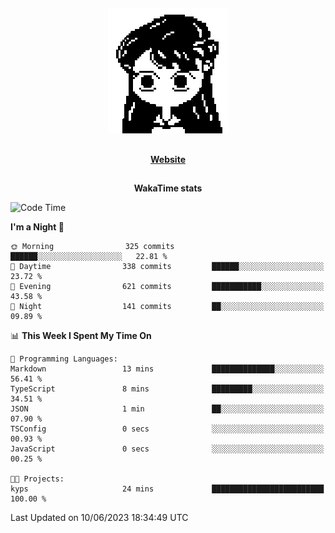##

<p align="center">
  <img src="./person.gif" />
</p>

##

<div align="center">
  <p>
    <strong>
    <a href='https://domm.me'>Website</a>
    </strong>
  </p>
</div>

##

<div align="center">
  <p>
    <strong>
    WakaTime stats
    </strong>
  </p>
</div>

<!--START_SECTION:waka-->
![Code Time](http://img.shields.io/badge/Code%20Time-94%20hrs%2013%20mins-blue)

**I'm a Night 🦉** 

```text
🌞 Morning                325 commits         ██████░░░░░░░░░░░░░░░░░░░   22.81 % 
🌆 Daytime                338 commits         ██████░░░░░░░░░░░░░░░░░░░   23.72 % 
🌃 Evening                621 commits         ███████████░░░░░░░░░░░░░░   43.58 % 
🌙 Night                  141 commits         ██░░░░░░░░░░░░░░░░░░░░░░░   09.89 % 
```


📊 **This Week I Spent My Time On** 

```text
💬 Programming Languages: 
Markdown                 13 mins             ██████████████░░░░░░░░░░░   56.41 % 
TypeScript               8 mins              █████████░░░░░░░░░░░░░░░░   34.51 % 
JSON                     1 min               ██░░░░░░░░░░░░░░░░░░░░░░░   07.90 % 
TSConfig                 0 secs              ░░░░░░░░░░░░░░░░░░░░░░░░░   00.93 % 
JavaScript               0 secs              ░░░░░░░░░░░░░░░░░░░░░░░░░   00.25 % 

🐱‍💻 Projects: 
kyps                     24 mins             █████████████████████████   100.00 % 
```


 Last Updated on 10/06/2023 18:34:49 UTC
<!--END_SECTION:waka-->

